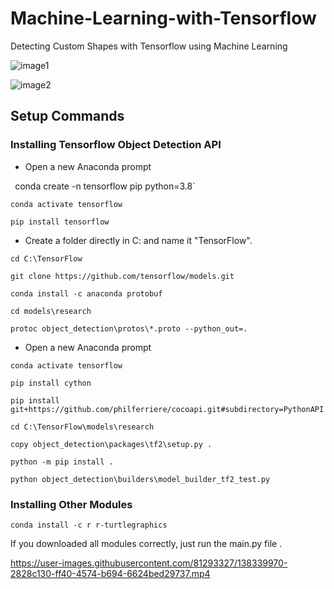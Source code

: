 # Machine-Learning-with-Tensorflow
Detecting Custom Shapes with Tensorflow using Machine Learning 

![image1](https://user-images.githubusercontent.com/81293327/138339698-3013da75-72a3-4538-9d22-941fe6b92d12.png)

![image2](https://user-images.githubusercontent.com/81293327/138339758-c45498f9-85e9-4548-bfec-c59fab90d520.png)

## Setup Commands

### Installing Tensorflow Object Detection API
- Open a new Anaconda prompt

`
`conda create -n tensorflow pip python=3.8`

`conda activate tensorflow`

`pip install tensorflow`


- Create a folder directly in C: and name it "TensorFlow".


`cd C:\TensorFlow`

`git clone https://github.com/tensorflow/models.git`

`conda install -c anaconda protobuf`

`cd models\research`

`protoc object_detection\protos\*.proto --python_out=.`


- Open a new Anaconda prompt


`conda activate tensorflow`

`pip install cython`

`pip install git+https://github.com/philferriere/cocoapi.git#subdirectory=PythonAPI`

`cd C:\TensorFlow\models\research`

`copy object_detection\packages\tf2\setup.py .`

`python -m pip install .`

`python object_detection\builders\model_builder_tf2_test.py`

### Installing Other Modules
`conda install -c r r-turtlegraphics`

If you downloaded all modules correctly, just run the main.py file .

https://user-images.githubusercontent.com/81293327/138339970-2828c130-ff40-4574-b694-6624bed29737.mp4


